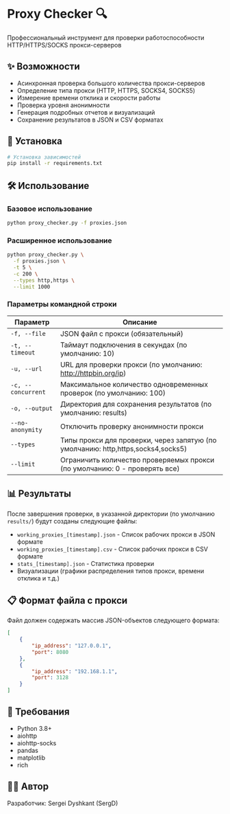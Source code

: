 # Proxy Checker 🔍

Профессиональный инструмент для проверки работоспособности HTTP/HTTPS/SOCKS прокси-серверов

## ✨ Возможности

- Асинхронная проверка большого количества прокси-серверов
- Определение типа прокси (HTTP, HTTPS, SOCKS4, SOCKS5)
- Измерение времени отклика и скорости работы
- Проверка уровня анонимности
- Генерация подробных отчетов и визуализаций
- Сохранение результатов в JSON и CSV форматах

## 🚀 Установка

```bash
# Установка зависимостей
pip install -r requirements.txt
```

## 🛠️ Использование

### Базовое использование

```bash
python proxy_checker.py -f proxies.json
```

### Расширенное использование

```bash
python proxy_checker.py \
  -f proxies.json \
  -t 5 \
  -c 200 \
  --types http,https \
  --limit 1000
```

### Параметры командной строки

| Параметр | Описание |
|----------|----------|
| `-f, --file` | JSON файл с прокси (обязательный) |
| `-t, --timeout` | Таймаут подключения в секундах (по умолчанию: 10) |
| `-u, --url` | URL для проверки прокси (по умолчанию: http://httpbin.org/ip) |
| `-c, --concurrent` | Максимальное количество одновременных проверок (по умолчанию: 100) |
| `-o, --output` | Директория для сохранения результатов (по умолчанию: results) |
| `--no-anonymity` | Отключить проверку анонимности прокси |
| `--types` | Типы прокси для проверки, через запятую (по умолчанию: http,https,socks4,socks5) |
| `--limit` | Ограничить количество проверяемых прокси (по умолчанию: 0 - проверять все) |

## 📊 Результаты

После завершения проверки, в указанной директории (по умолчанию `results/`) будут созданы следующие файлы:

- `working_proxies_[timestamp].json` - Список рабочих прокси в JSON формате
- `working_proxies_[timestamp].csv` - Список рабочих прокси в CSV формате
- `stats_[timestamp].json` - Статистика проверки
- Визуализации (графики распределения типов прокси, времени отклика и т.д.)

## 📋 Формат файла с прокси

Файл должен содержать массив JSON-объектов следующего формата:

```json
[
    {
        "ip_address": "127.0.0.1",
        "port": 8080
    },
    {
        "ip_address": "192.168.1.1",
        "port": 3128
    }
]
```

## 🧰 Требования

- Python 3.8+
- aiohttp
- aiohttp-socks
- pandas
- matplotlib
- rich

## 👨‍💻 Автор

Разработчик: Sergei Dyshkant (SergD)
